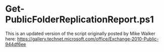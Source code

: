 # Get-PublicFolderReplicationReport.ps1
This is an updated version of the script originally posted by Mike Walker here: https://gallery.technet.microsoft.com/office/Exchange-2010-Public-944df6ee
